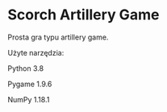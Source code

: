 # Scorch Artillery Game

Prosta gra typu artillery game.

Użyte narzędzia:

Python 3.8

Pygame 1.9.6

NumPy 1.18.1
